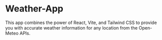 # Weather-App

This app combines the power of React, Vite, and Tailwind CSS to provide you with accurate weather information for any location from the Open-Meteo APIs.

